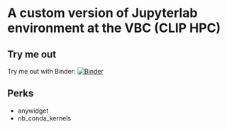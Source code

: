 # A custom version of Jupyterlab environment at the VBC (CLIP HPC)

## Try me out
Try me out with Binder:
[![Binder](https://mybinder.org/badge_logo.svg)](https://mybinder.org/v2/gh/gerlichlab/clip-jupyterlab-minimal/HEAD)

## Perks
* anywidget
* nb_conda_kernels
